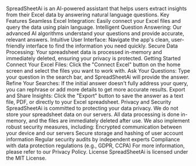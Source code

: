 
SpreadSheetAi is an AI-powered assistant that helps users extract insights from their Excel data by answering natural language questions.
Key Features
Seamless Excel Integration: Easily connect your Excel files and query the data using plain language.
Intelligent Question Answering: Our advanced AI algorithms understand your questions and provide accurate, relevant answers.
Intuitive User Interface: Navigate the app's clean, user-friendly interface to find the information you need quickly.
Secure Data Processing: Your spreadsheet data is processed in-memory and immediately deleted, ensuring your privacy is protected.
Getting Started
Connect Your Excel Files: Click the "Connect Excel" button on the home screen and select the files you want to work with.
Ask Your Questions: Type your question in the search bar, and SpreadSheetAi will provide the answer.
Refine Your Searches: If the initial answer doesn't fully address your query, you can rephrase or add more details to get more accurate results.
Export and Share Insights: Click the "Export" button to save the answer as a text file, PDF, or directly to your Excel spreadsheet.
Privacy and Security
SpreadSheetAi is committed to protecting your data privacy. We do not store your spreadsheet data on our servers. All data processing is done in-memory, and the files are immediately deleted after use.
We also implement robust security measures, including:
Encrypted communication between your device and our servers
Secure storage and hashing of user account information
Regular security audits by independent experts
Compliance with data protection regulations (e.g., GDPR, CCPA)
For more information, please refer to our Privacy Policy.
License
SpreadSheetAi is licensed under the MIT License.
